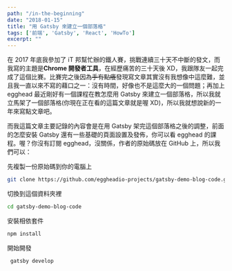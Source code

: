 ```yaml
---
path: "/in-the-beginning"
date: "2018-01-15"
title: "用 Gatsby 來建立一個部落格"
tags: ['前端', 'Gatsby', 'React', 'HowTo']
excerpt: ""
---
```


在 2017 年底我參加了 iT 邦幫忙辦的鐵人賽，挑戰連續三十天不中斷的發文，而我寫的主題是**Chrome 開發者工具**，在經歷痛苦的三十天後 XD，我跟隊友一起完成了這個比賽。比賽完之後因為~~手有點癢~~發現寫文章其實沒有我想像中這麼難，並且我一直以來不寫的藉口之一：沒有時間，好像也不是這麼大的一個問題；再加上 egghead 最近剛好有一個課程在教怎麼用 Gatsby 來建立一個部落格，所以我就立馬架了一個部落格(你現在正在看的這篇文章就是喔 XD)，所以我就想說新的一年來寫點文章吧。

而我這篇文章主要記錄的內容會是在用 Gatsby 架完這個部落格之後的調整，前面的怎麼安裝 Gatsby 還有一些基礎的頁面設置及發佈，你可以看 egghead 的課程。喔？你沒有訂閱 egghead，沒關係，作者的原始碼放在 GitHub 上，所以我們可以：

先複製一份原始碼到你的電腦上

```sh
git clone https://github.com/eggheadio-projects/gatsby-demo-blog-code.git
```

切換到這個資料夾裡

```sh
cd gatsby-demo-blog-code
```

安裝相依套件

```sh
npm install
```

開始開發

```sh
 gatsby develop
```

